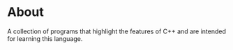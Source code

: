 # About

A collection of programs that highlight the features of C++ and are intended for learning this language.
